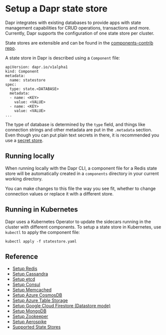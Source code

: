 # Setup a Dapr state store

Dapr integrates with existing databases to provide apps with state management capabilities for CRUD operations, transactions and more.
Currently, Dapr supports the configuration of one state store per cluster.

State stores are extensible and can be found in the [components-contrib repo](https://github.com/dapr/components-contrib).

A state store in Dapr is described using a `Component` file:

```
apiVersion: dapr.io/v1alpha1
kind: Component
metadata:
  name: statestore
spec:
  type: state.<DATABASE>
  metadata:
  - name: <KEY>
    value: <VALUE>
  - name: <KEY>
    value: <VALUE>
...
```

The type of database is determined by the `type` field, and things like connection strings and other metadata are put in the `.metadata` section.
Even though you can put plain text secrets in there, it is recommended you use a [secret store](../../concepts/components/secrets.md).

## Running locally

When running locally with the Dapr CLI, a component file for a Redis state store will be automatically created in a `components` directory in your current working directory.

You can make changes to this file the way you see fit, whether to change connection values or replace it with a different store.

## Running in Kubernetes

Dapr uses a Kubernetes Operator to update the sidecars running in the cluster with different components.
To setup a state store in Kubernetes, use `kubectl` to apply the component file:

```
kubectl apply -f statestore.yaml
```

## Reference

* [Setup Redis](./setup-redis.md)
* [Setup Cassandra](./setup-cassandra.md)
* [Setup etcd](./setup-etcd.md)
* [Setup Consul](./setup-consul.md)
* [Setup Memcached](./setup-memcached.md)
* [Setup Azure CosmosDB](./setup-azure-cosmosdb.md)
* [Setup Azure Table Storage](./setup-azure-tablestorage.md)
* [Setup Google Cloud Firestore (Datastore mode)](./setup-firestore.md)
* [Setup MongoDB](./setup-mongodb.md)
* [Setup Zookeeper](./setup-zookeeper.md)
* [Setup Aerospike](./setup-aerospike.md)
* [Supported State Stores](./supported-state-stores.md)
